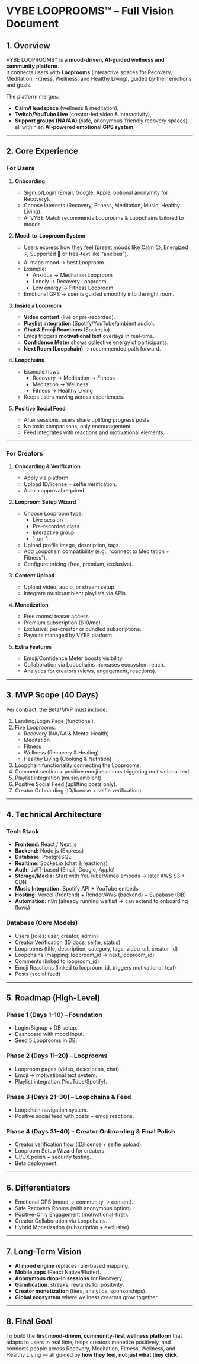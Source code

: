 # VYBE LOOPROOMS™ – Full Vision Document

## 1. Overview
VYBE LOOPROOMS™ is a **mood-driven, AI-guided wellness and community platform**.  
It connects users with **Looprooms** (interactive spaces for Recovery, Meditation, Fitness, Wellness, and Healthy Living), guided by their emotions and goals.  

The platform merges:
- **Calm/Headspace** (wellness & meditation),
- **Twitch/YouTube Live** (creator-led video & interactivity),
- **Support groups (NA/AA)** (safe, anonymous-friendly recovery spaces),  
all within an **AI-powered emotional GPS system**.

---

## 2. Core Experience

### For Users
1. **Onboarding**
   - Signup/Login (Email, Google, Apple, optional anonymity for Recovery).
   - Choose interests (Recovery, Fitness, Meditation, Music, Healthy Living).
   - AI VYBE Match recommends Looprooms & Loopchains tailored to moods.

2. **Mood-to-Looproom System**
   - Users express how they feel (preset moods like Calm 😌, Energized ⚡, Supported 🤝 or free-text like “anxious”).
   - AI maps mood → best Looproom.
   - Example:
     - Anxious → Meditation Looproom
     - Lonely → Recovery Looproom
     - Low energy → Fitness Looproom
   - Emotional GPS → user is guided smoothly into the right room.

3. **Inside a Looproom**
   - **Video content** (live or pre-recorded).
   - **Playlist integration** (Spotify/YouTube/ambient audio).
   - **Chat & Emoji Reactions** (Socket.io).
   - Emoji triggers **motivational text** overlays in real-time.
   - **Confidence Meter** shows collective energy of participants.
   - **Next Room (Loopchain)** → recommended path forward.

4. **Loopchains**
   - Example flows:
     - Recovery → Meditation → Fitness
     - Meditation → Wellness
     - Fitness → Healthy Living
   - Keeps users moving across experiences.

5. **Positive Social Feed**
   - After sessions, users share uplifting progress posts.
   - No toxic comparisons, only encouragement.
   - Feed integrates with reactions and motivational elements.

---

### For Creators
1. **Onboarding & Verification**
   - Apply via platform.
   - Upload ID/license + selfie verification.
   - Admin approval required.

2. **Looproom Setup Wizard**
   - Choose Looproom type:
     - Live session
     - Pre-recorded class
     - Interactive group
     - 1-on-1
   - Upload profile image, description, tags.
   - Add Loopchain compatibility (e.g., “connect to Meditation + Fitness”).
   - Configure pricing (free, premium, exclusive).

3. **Content Upload**
   - Upload video, audio, or stream setup.
   - Integrate music/ambient playlists via APIs.

4. **Monetization**
   - Free rooms: teaser access.
   - Premium subscription ($10/mo).
   - Exclusive: per-creator or bundled subscriptions.
   - Payouts managed by VYBE platform.

5. **Extra Features**
   - Emoji/Confidence Meter boosts visibility.
   - Collaboration via Loopchains increases ecosystem reach.
   - Analytics for creators (views, engagement, reactions).

---

## 3. MVP Scope (40 Days)
Per contract, the Beta/MVP must include:

1. Landing/Login Page (functional).
2. Five Looprooms:
   - Recovery (NA/AA & Mental Health)
   - Meditation
   - Fitness
   - Wellness (Recovery & Healing)
   - Healthy Living (Cooking & Nutrition)
3. Loopchain functionality connecting the Looprooms.
4. Comment section + positive emoji reactions triggering motivational text.
5. Playlist integration (music/ambient).
6. Positive Social Feed (uplifting posts only).
7. Creator Onboarding (ID/license + selfie verification).

---

## 4. Technical Architecture

### Tech Stack
- **Frontend:** React / Next.js
- **Backend:** Node.js (Express)
- **Database:** PostgreSQL
- **Realtime:** Socket.io (chat & reactions)
- **Auth:** JWT-based (Email, Google, Apple)
- **Storage/Media:** Start with YouTube/Vimeo embeds → later AWS S3 + CDN
- **Music Integration:** Spotify API + YouTube embeds
- **Hosting:** Vercel (frontend) + Render/AWS (backend) + Supabase (DB)
- **Automation:** n8n (already running waitlist → can extend to onboarding flows)

### Database (Core Models)
- Users (roles: user, creator, admin)
- Creator Verification (ID docs, selfie, status)
- Looprooms (title, description, category, tags, video_url, creator_id)
- Loopchains (mapping: looproom_id → next_looproom_id)
- Comments (linked to looproom_id)
- Emoji Reactions (linked to looproom_id, triggers motivational_text)
- Posts (social feed)

---

## 5. Roadmap (High-Level)

### Phase 1 (Days 1–10) – Foundation
- Login/Signup + DB setup.
- Dashboard with mood input.
- Seed 5 Looprooms in DB.

### Phase 2 (Days 11–20) – Looprooms
- Looproom pages (video, description, chat).
- Emoji → motivational text system.
- Playlist integration (YouTube/Spotify).

### Phase 3 (Days 21–30) – Loopchains & Feed
- Loopchain navigation system.
- Positive social feed with posts + emoji reactions.

### Phase 4 (Days 31–40) – Creator Onboarding & Final Polish
- Creator verification flow (ID/license + selfie upload).
- Looproom Setup Wizard for creators.
- UI/UX polish + security testing.
- Beta deployment.

---

## 6. Differentiators
- Emotional GPS (mood → community → content).
- Safe Recovery Rooms (with anonymous option).
- Positive-Only Engagement (motivational-first).
- Creator Collaboration via Loopchains.
- Hybrid Monetization (subscription + exclusive).

---

## 7. Long-Term Vision
- **AI mood engine** replaces rule-based mapping.
- **Mobile apps** (React Native/Flutter).
- **Anonymous drop-in sessions** for Recovery.
- **Gamification**: streaks, rewards for positivity.
- **Creator monetization** (tiers, analytics, sponsorships).
- **Global ecosystem** where wellness creators grow together.

---

## 8. Final Goal
To build the **first mood-driven, community-first wellness platform** that adapts to users in real time, helps creators monetize positively, and connects people across Recovery, Meditation, Fitness, Wellness, and Healthy Living — all guided by **how they feel, not just what they click**.
